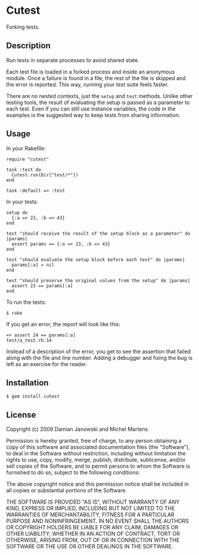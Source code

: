 Cutest
=======

Forking tests.

Description
-----------

Run tests in separate processes to avoid shared state.

Each test file is loaded in a forked process and inside an anonymous
module. Once a failure is found in a file, the rest of the file is
skipped and the error is reported. This way, running your test suite
feels faster.

There are no nested contexts, just the `setup` and `test` methods.
Unlike other testing tools, the result of evaluating the setup is
passed as a parameter to each test. Even if you can still use instance
variables, the code in the examples is the suggested way to keep tests
from sharing information.

Usage
-----

In your Rakefile:

    require "cutest"

    task :test do
      Cutest.run(Dir["test/*"])
    end

    task :default => :test

In your tests:

    setup do
      {:a => 23, :b => 43}
    end

    test "should receive the result of the setup block as a parameter" do |params|
      assert params == {:a => 23, :b => 43}
    end

    test "should evaluate the setup block before each test" do |params|
      params[:a] = nil
    end

    test "should preserve the original values from the setup" do |params|
      assert 23 == params[:a]
    end

To run the tests:

    $ rake

If you get an error, the report will look like this:

    => assert 24 == params[:a]
    test/a_test.rb:14

Instead of a description of the error, you get to see the assertion
that failed along with the file and line number. Adding a debugger and
fixing the bug is left as an exercise for the reader.

Installation
------------

    $ gem install cutest

License
-------

Copyright (c) 2009 Damian Janowski and Michel Martens

Permission is hereby granted, free of charge, to any person
obtaining a copy of this software and associated documentation
files (the "Software"), to deal in the Software without
restriction, including without limitation the rights to use,
copy, modify, merge, publish, distribute, sublicense, and/or sell
copies of the Software, and to permit persons to whom the
Software is furnished to do so, subject to the following
conditions:

The above copyright notice and this permission notice shall be
included in all copies or substantial portions of the Software.

THE SOFTWARE IS PROVIDED "AS IS", WITHOUT WARRANTY OF ANY KIND,
EXPRESS OR IMPLIED, INCLUDING BUT NOT LIMITED TO THE WARRANTIES
OF MERCHANTABILITY, FITNESS FOR A PARTICULAR PURPOSE AND
NONINFRINGEMENT. IN NO EVENT SHALL THE AUTHORS OR COPYRIGHT
HOLDERS BE LIABLE FOR ANY CLAIM, DAMAGES OR OTHER LIABILITY,
WHETHER IN AN ACTION OF CONTRACT, TORT OR OTHERWISE, ARISING
FROM, OUT OF OR IN CONNECTION WITH THE SOFTWARE OR THE USE OR
OTHER DEALINGS IN THE SOFTWARE.
